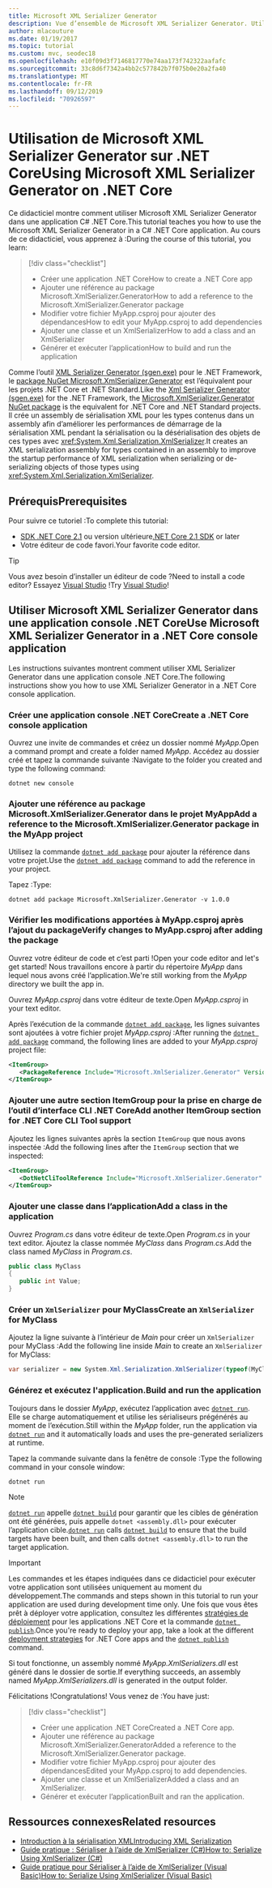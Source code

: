 ```yaml
---
title: Microsoft XML Serializer Generator
description: Vue d’ensemble de Microsoft XML Serializer Generator. Utilisez XML Serializer Generator afin de générer un assembly de sérialisation XML pour les types contenus dans votre projet.
author: mlacouture
ms.date: 01/19/2017
ms.topic: tutorial
ms.custom: mvc, seodec18
ms.openlocfilehash: e10f09d3f7146817770e74aa173f742322aafafc
ms.sourcegitcommit: 33c8d6f7342a4bb2c577842b7f075b0e20a2fa40
ms.translationtype: MT
ms.contentlocale: fr-FR
ms.lasthandoff: 09/12/2019
ms.locfileid: "70926597"
---
```

# <a name="using-microsoft-xml-serializer-generator-on-net-core"></a><span data-ttu-id="0d6d1-104">Utilisation de Microsoft XML Serializer Generator sur .NET Core</span><span class="sxs-lookup"><span data-stu-id="0d6d1-104">Using Microsoft XML Serializer Generator on .NET Core</span></span>

<span data-ttu-id="0d6d1-105">Ce didacticiel montre comment utiliser Microsoft XML Serializer Generator dans une application C# .NET Core.</span><span class="sxs-lookup"><span data-stu-id="0d6d1-105">This tutorial teaches you how to use the Microsoft XML Serializer Generator in a C# .NET Core application.</span></span> <span data-ttu-id="0d6d1-106">Au cours de ce didacticiel, vous apprenez à :</span><span class="sxs-lookup"><span data-stu-id="0d6d1-106">During the course of this tutorial, you learn:</span></span>

> [!div class="checklist"]
>
> * <span data-ttu-id="0d6d1-107">Créer une application .NET Core</span><span class="sxs-lookup"><span data-stu-id="0d6d1-107">How to create a .NET Core app</span></span>
> * <span data-ttu-id="0d6d1-108">Ajouter une référence au package Microsoft.XmlSerializer.Generator</span><span class="sxs-lookup"><span data-stu-id="0d6d1-108">How to add a reference to the Microsoft.XmlSerializer.Generator package</span></span>
> * <span data-ttu-id="0d6d1-109">Modifier votre fichier MyApp.csproj pour ajouter des dépendances</span><span class="sxs-lookup"><span data-stu-id="0d6d1-109">How to edit your MyApp.csproj to add dependencies</span></span>
> * <span data-ttu-id="0d6d1-110">Ajouter une classe et un XmlSerializer</span><span class="sxs-lookup"><span data-stu-id="0d6d1-110">How to add a class and an XmlSerializer</span></span>
> * <span data-ttu-id="0d6d1-111">Générer et exécuter l’application</span><span class="sxs-lookup"><span data-stu-id="0d6d1-111">How to build and run the application</span></span>

<span data-ttu-id="0d6d1-112">Comme l’outil [XML Serializer Generator (sgen.exe)](../../standard/serialization/xml-serializer-generator-tool-sgen-exe.md) pour le .NET Framework, le [package NuGet Microsoft.XmlSerializer.Generator](https://www.nuget.org/packages/Microsoft.XmlSerializer.Generator) est l’équivalent pour les projets .NET Core et .NET Standard.</span><span class="sxs-lookup"><span data-stu-id="0d6d1-112">Like the [Xml Serializer Generator (sgen.exe)](../../standard/serialization/xml-serializer-generator-tool-sgen-exe.md) for the .NET Framework, the [Microsoft.XmlSerializer.Generator NuGet package](https://www.nuget.org/packages/Microsoft.XmlSerializer.Generator) is the equivalent for .NET Core and .NET Standard projects.</span></span> <span data-ttu-id="0d6d1-113">Il crée un assembly de sérialisation XML pour les types contenus dans un assembly afin d’améliorer les performances de démarrage de la sérialisation XML pendant la sérialisation ou la désérialisation des objets de ces types avec <xref:System.Xml.Serialization.XmlSerializer>.</span><span class="sxs-lookup"><span data-stu-id="0d6d1-113">It creates an XML serialization assembly for types contained in an assembly to improve the startup performance of XML serialization when serializing or de-serializing objects of those types using <xref:System.Xml.Serialization.XmlSerializer>.</span></span>

## <a name="prerequisites"></a><span data-ttu-id="0d6d1-114">Prérequis</span><span class="sxs-lookup"><span data-stu-id="0d6d1-114">Prerequisites</span></span>

<span data-ttu-id="0d6d1-115">Pour suivre ce tutoriel :</span><span class="sxs-lookup"><span data-stu-id="0d6d1-115">To complete this tutorial:</span></span>

* <span data-ttu-id="0d6d1-116">[SDK .NET Core 2.1](https://dotnet.microsoft.com/download) ou version ultérieure</span><span class="sxs-lookup"><span data-stu-id="0d6d1-116">[.NET Core 2.1 SDK](https://dotnet.microsoft.com/download) or later</span></span>
* <span data-ttu-id="0d6d1-117">Votre éditeur de code favori.</span><span class="sxs-lookup"><span data-stu-id="0d6d1-117">Your favorite code editor.</span></span>

> [!TIP]
> <span data-ttu-id="0d6d1-118">Vous avez besoin d’installer un éditeur de code ?</span><span class="sxs-lookup"><span data-stu-id="0d6d1-118">Need to install a code editor?</span></span> <span data-ttu-id="0d6d1-119">Essayez [Visual Studio](https://aka.ms/vsdownload?utm_source=mscom&utm_campaign=msdocs) !</span><span class="sxs-lookup"><span data-stu-id="0d6d1-119">Try [Visual Studio](https://aka.ms/vsdownload?utm_source=mscom&utm_campaign=msdocs)!</span></span>

## <a name="use-microsoft-xml-serializer-generator-in-a-net-core-console-application"></a><span data-ttu-id="0d6d1-120">Utiliser Microsoft XML Serializer Generator dans une application console .NET Core</span><span class="sxs-lookup"><span data-stu-id="0d6d1-120">Use Microsoft XML Serializer Generator in a .NET Core console application</span></span>

<span data-ttu-id="0d6d1-121">Les instructions suivantes montrent comment utiliser XML Serializer Generator dans une application console .NET Core.</span><span class="sxs-lookup"><span data-stu-id="0d6d1-121">The following instructions show you how to use XML Serializer Generator in a .NET Core console application.</span></span>

### <a name="create-a-net-core-console-application"></a><span data-ttu-id="0d6d1-122">Créer une application console .NET Core</span><span class="sxs-lookup"><span data-stu-id="0d6d1-122">Create a .NET Core console application</span></span>

<span data-ttu-id="0d6d1-123">Ouvrez une invite de commandes et créez un dossier nommé *MyApp*.</span><span class="sxs-lookup"><span data-stu-id="0d6d1-123">Open a command prompt and create a folder named *MyApp*.</span></span> <span data-ttu-id="0d6d1-124">Accédez au dossier créé et tapez la commande suivante :</span><span class="sxs-lookup"><span data-stu-id="0d6d1-124">Navigate to the folder you created and type the following command:</span></span>

```console
dotnet new console
```

### <a name="add-a-reference-to-the-microsoftxmlserializergenerator-package-in-the-myapp-project"></a><span data-ttu-id="0d6d1-125">Ajouter une référence au package Microsoft.XmlSerializer.Generator dans le projet MyApp</span><span class="sxs-lookup"><span data-stu-id="0d6d1-125">Add a reference to the Microsoft.XmlSerializer.Generator package in the MyApp project</span></span>

<span data-ttu-id="0d6d1-126">Utilisez la commande [`dotnet add package`](../tools//dotnet-add-package.md) pour ajouter la référence dans votre projet.</span><span class="sxs-lookup"><span data-stu-id="0d6d1-126">Use the [`dotnet add package`](../tools//dotnet-add-package.md) command to add the reference in your project.</span></span>

<span data-ttu-id="0d6d1-127">Tapez :</span><span class="sxs-lookup"><span data-stu-id="0d6d1-127">Type:</span></span>

```console
dotnet add package Microsoft.XmlSerializer.Generator -v 1.0.0
```

### <a name="verify-changes-to-myappcsproj-after-adding-the-package"></a><span data-ttu-id="0d6d1-128">Vérifier les modifications apportées à MyApp.csproj après l’ajout du package</span><span class="sxs-lookup"><span data-stu-id="0d6d1-128">Verify changes to MyApp.csproj after adding the package</span></span>

<span data-ttu-id="0d6d1-129">Ouvrez votre éditeur de code et c’est parti !</span><span class="sxs-lookup"><span data-stu-id="0d6d1-129">Open your code editor and let's get started!</span></span> <span data-ttu-id="0d6d1-130">Nous travaillons encore à partir du répertoire *MyApp* dans lequel nous avons créé l’application.</span><span class="sxs-lookup"><span data-stu-id="0d6d1-130">We're still working from the *MyApp* directory we built the app in.</span></span>

<span data-ttu-id="0d6d1-131">Ouvrez *MyApp.csproj* dans votre éditeur de texte.</span><span class="sxs-lookup"><span data-stu-id="0d6d1-131">Open *MyApp.csproj* in your text editor.</span></span>

<span data-ttu-id="0d6d1-132">Après l’exécution de la commande [`dotnet add package`](../tools//dotnet-add-package.md), les lignes suivantes sont ajoutées à votre fichier projet *MyApp.csproj* :</span><span class="sxs-lookup"><span data-stu-id="0d6d1-132">After running the [`dotnet add package`](../tools//dotnet-add-package.md) command, the following lines are added to your *MyApp.csproj* project file:</span></span>

 ```xml
 <ItemGroup>
    <PackageReference Include="Microsoft.XmlSerializer.Generator" Version="1.0.0" />
 </ItemGroup>
 ```

### <a name="add-another-itemgroup-section-for-net-core-cli-tool-support"></a><span data-ttu-id="0d6d1-133">Ajouter une autre section ItemGroup pour la prise en charge de l’outil d’interface CLI .NET Core</span><span class="sxs-lookup"><span data-stu-id="0d6d1-133">Add another ItemGroup section for .NET Core CLI Tool support</span></span>

<span data-ttu-id="0d6d1-134">Ajoutez les lignes suivantes après la section `ItemGroup` que nous avons inspectée :</span><span class="sxs-lookup"><span data-stu-id="0d6d1-134">Add the following lines after the `ItemGroup` section that we inspected:</span></span>

 ```xml
 <ItemGroup>
    <DotNetCliToolReference Include="Microsoft.XmlSerializer.Generator" Version="1.0.0" />
 </ItemGroup>
 ```

### <a name="add-a-class-in-the-application"></a><span data-ttu-id="0d6d1-135">Ajouter une classe dans l’application</span><span class="sxs-lookup"><span data-stu-id="0d6d1-135">Add a class in the application</span></span>

<span data-ttu-id="0d6d1-136">Ouvrez *Program.cs* dans votre éditeur de texte.</span><span class="sxs-lookup"><span data-stu-id="0d6d1-136">Open *Program.cs* in your text editor.</span></span> <span data-ttu-id="0d6d1-137">Ajoutez la classe nommée *MyClass* dans *Program.cs*.</span><span class="sxs-lookup"><span data-stu-id="0d6d1-137">Add the class named *MyClass* in *Program.cs*.</span></span>

```csharp
public class MyClass
{
   public int Value;
}
```

### <a name="create-an-xmlserializer-for-myclass"></a><span data-ttu-id="0d6d1-138">Créer un `XmlSerializer` pour MyClass</span><span class="sxs-lookup"><span data-stu-id="0d6d1-138">Create an `XmlSerializer` for MyClass</span></span>

<span data-ttu-id="0d6d1-139">Ajoutez la ligne suivante à l’intérieur de *Main* pour créer un `XmlSerializer` pour MyClass :</span><span class="sxs-lookup"><span data-stu-id="0d6d1-139">Add the following line inside *Main* to create an `XmlSerializer` for MyClass:</span></span>

```csharp
var serializer = new System.Xml.Serialization.XmlSerializer(typeof(MyClass));
```

### <a name="build-and-run-the-application"></a><span data-ttu-id="0d6d1-140">Générez et exécutez l'application.</span><span class="sxs-lookup"><span data-stu-id="0d6d1-140">Build and run the application</span></span>

<span data-ttu-id="0d6d1-141">Toujours dans le dossier *MyApp*, exécutez l’application avec [`dotnet run`](../tools/dotnet-run.md). Elle se charge automatiquement et utilise les sérialiseurs prégénérés au moment de l’exécution.</span><span class="sxs-lookup"><span data-stu-id="0d6d1-141">Still within the *MyApp* folder, run the application via [`dotnet run`](../tools/dotnet-run.md) and it automatically loads and uses the pre-generated serializers at runtime.</span></span>

<span data-ttu-id="0d6d1-142">Tapez la commande suivante dans la fenêtre de console :</span><span class="sxs-lookup"><span data-stu-id="0d6d1-142">Type the following command in your console window:</span></span>

```console
dotnet run
```

> [!NOTE]
> <span data-ttu-id="0d6d1-143">[`dotnet run`](../tools/dotnet-run.md) appelle [`dotnet build`](../tools/dotnet-build.md) pour garantir que les cibles de génération ont été générées, puis appelle `dotnet <assembly.dll>` pour exécuter l’application cible.</span><span class="sxs-lookup"><span data-stu-id="0d6d1-143">[`dotnet run`](../tools/dotnet-run.md) calls [`dotnet build`](../tools/dotnet-build.md) to ensure that the build targets have been built, and then calls `dotnet <assembly.dll>` to run the target application.</span></span>

> [!IMPORTANT]
> <span data-ttu-id="0d6d1-144">Les commandes et les étapes indiquées dans ce didacticiel pour exécuter votre application sont utilisées uniquement au moment du développement.</span><span class="sxs-lookup"><span data-stu-id="0d6d1-144">The commands and steps shown in this tutorial to run your application are used during development time only.</span></span> <span data-ttu-id="0d6d1-145">Une fois que vous êtes prêt à déployer votre application, consultez les différentes [stratégies de déploiement](../deploying/index.md) pour les applications .NET Core et la commande [`dotnet publish`](../tools/dotnet-publish.md).</span><span class="sxs-lookup"><span data-stu-id="0d6d1-145">Once you're ready to deploy your app, take a look at the different [deployment strategies](../deploying/index.md) for .NET Core apps and the [`dotnet publish`](../tools/dotnet-publish.md) command.</span></span>

<span data-ttu-id="0d6d1-146">Si tout fonctionne, un assembly nommé *MyApp.XmlSerializers.dll* est généré dans le dossier de sortie.</span><span class="sxs-lookup"><span data-stu-id="0d6d1-146">If everything succeeds, an assembly named *MyApp.XmlSerializers.dll* is generated in the output folder.</span></span>

<span data-ttu-id="0d6d1-147">Félicitations !</span><span class="sxs-lookup"><span data-stu-id="0d6d1-147">Congratulations!</span></span> <span data-ttu-id="0d6d1-148">Vous venez de :</span><span class="sxs-lookup"><span data-stu-id="0d6d1-148">You have just:</span></span>
> [!div class="checklist"]
>
> * <span data-ttu-id="0d6d1-149">Créer une application .NET Core</span><span class="sxs-lookup"><span data-stu-id="0d6d1-149">Created a .NET Core app.</span></span>
> * <span data-ttu-id="0d6d1-150">Ajouter une référence au package Microsoft.XmlSerializer.Generator</span><span class="sxs-lookup"><span data-stu-id="0d6d1-150">Added a reference to the Microsoft.XmlSerializer.Generator package.</span></span>
> * <span data-ttu-id="0d6d1-151">Modifier votre fichier MyApp.csproj pour ajouter des dépendances</span><span class="sxs-lookup"><span data-stu-id="0d6d1-151">Edited your MyApp.csproj to add dependencies.</span></span>
> * <span data-ttu-id="0d6d1-152">Ajouter une classe et un XmlSerializer</span><span class="sxs-lookup"><span data-stu-id="0d6d1-152">Added a class and an XmlSerializer.</span></span>
> * <span data-ttu-id="0d6d1-153">Générer et exécuter l’application</span><span class="sxs-lookup"><span data-stu-id="0d6d1-153">Built and ran the application.</span></span>

## <a name="related-resources"></a><span data-ttu-id="0d6d1-154">Ressources connexes</span><span class="sxs-lookup"><span data-stu-id="0d6d1-154">Related resources</span></span>

* [<span data-ttu-id="0d6d1-155">Introduction à la sérialisation XML</span><span class="sxs-lookup"><span data-stu-id="0d6d1-155">Introducing XML Serialization</span></span>](../../standard/serialization/introducing-xml-serialization.md)
* [<span data-ttu-id="0d6d1-156">Guide pratique : Sérialiser à l’aide de XmlSerializer (C#)</span><span class="sxs-lookup"><span data-stu-id="0d6d1-156">How to: Serialize Using XmlSerializer (C#)</span></span>](../../csharp/programming-guide/concepts/linq/how-to-serialize-using-xmlserializer.md)
* [<span data-ttu-id="0d6d1-157">Guide pratique pour Sérialiser à l’aide de XmlSerializer (Visual Basic)</span><span class="sxs-lookup"><span data-stu-id="0d6d1-157">How to: Serialize Using XmlSerializer (Visual Basic)</span></span>](../../visual-basic/programming-guide/concepts/linq/how-to-serialize-using-xmlserializer.md)
